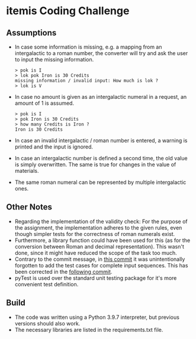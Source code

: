 # itemis Coding Challenge

## Assumptions

* In case some information is missing, e.g. a mapping from an intergalactic to a roman number, the converter will try
  and ask the user to input the missing information.
  ```console
  > pok is I
  > lok pok Iron is 30 Credits
  missing information / invalid input: How much is lok ?
  > lok is V
  ```
* In case no amount is given as an intergalactic numeral in a request, an amount of 1 is assumed.
    ```console
  > pok is I
  > pok Iron is 30 Credits
  > how many Credits is Iron ?
  Iron is 30 Credits
  ```

* In case an invalid intergalactic / roman number is entered, a warning is printed and the input is ignored.
* In case an intergalactic number is defined a second time, the old value is simply overwritten. The same is true for
  changes in the value of materials.
* The same roman numeral can be represented by multiple intergalactic ones.

## Other Notes

* Regarding the implementation of the validity check: For the purpose of the assignment, the implementation adheres to
  the given rules, even though simpler tests for the correctness of roman numerals exist.
* Furthermore, a library function could have been used for this (as for the conversion between Roman and decimal
  representation). This wasn't done, since it might have reduced the scope of the task too much.
* Contrary to the commit message, in [this commit](https://github.com/Niklas2501/itemisCodingAssignment/commit/528e3c52a3d4d43fbdba822897a840f9ae0c91c4) it was unintentionally forgotten to add the test cases for complete
  input sequences. This has been corrected in the [following commit](https://github.com/Niklas2501/itemisCodingAssignment/commit/a97f5ce4774363044c68bbb9e4e910a06b39a51c).
* pyTest is used over the standard unit testing package for it's more convenient test definition.

## Build

* The code was written using a Python 3.9.7 interpreter, but previous versions should also work.
* The necessary libraries are listed in the requirements.txt file.